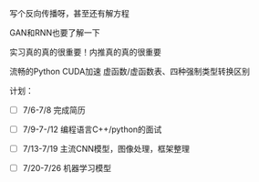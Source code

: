 写个反向传播呀，甚至还有解方程

GAN和RNN也要了解一下

实习真的真的很重要！内推真的真的很重要

流畅的Python CUDA加速 虚函数/虚函数表、四种强制类型转换区别

计划：

- [ ] 7/6-7/8 完成简历

- [ ] 7/9-7-/12 编程语言C++/python的面试
- [ ] 7/13-7/19 主流CNN模型，图像处理，框架整理
- [ ] 7/20-7/26 机器学习模型

